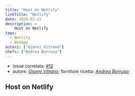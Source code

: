 ```yaml
---
title: "Host on Netlify"
linkTitle: "Netlify"
date: 2020-02-22
description: >
    Host on Netlify
tags:
  - Netlify
  - WebApp
autori: ["Gianni Vitrano"]
chefs: ["Andrea Borruso"]
---
```


- issue correlata: [#12](https://github.com/opendatasicilia/tansignari-md/issues/12)
- autore: _[Gianni Vitrano](https://twitter.com/gbvitrano?lang=it)_; fornitore ricetta: *[Andrea Borruso](https://twitter.com/aborruso?lang=it)*;

## Host on Netlify

